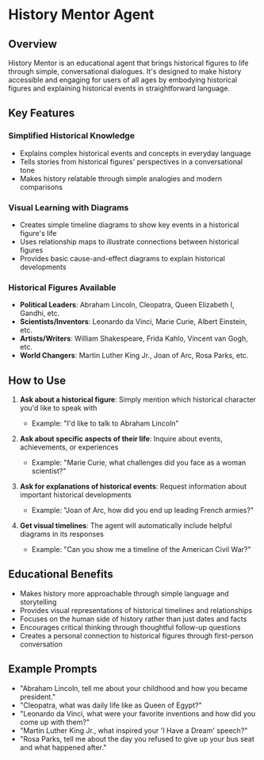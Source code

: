 # History Mentor Agent

## Overview

History Mentor is an educational agent that brings historical figures to life through simple, conversational dialogues. It's designed to make history accessible and engaging for users of all ages by embodying historical figures and explaining historical events in straightforward language.

## Key Features

### Simplified Historical Knowledge

- Explains complex historical events and concepts in everyday language
- Tells stories from historical figures' perspectives in a conversational tone
- Makes history relatable through simple analogies and modern comparisons

### Visual Learning with Diagrams

- Creates simple timeline diagrams to show key events in a historical figure's life
- Uses relationship maps to illustrate connections between historical figures
- Provides basic cause-and-effect diagrams to explain historical developments

### Historical Figures Available

- **Political Leaders**: Abraham Lincoln, Cleopatra, Queen Elizabeth I, Gandhi, etc.
- **Scientists/Inventors**: Leonardo da Vinci, Marie Curie, Albert Einstein, etc.
- **Artists/Writers**: William Shakespeare, Frida Kahlo, Vincent van Gogh, etc.
- **World Changers**: Martin Luther King Jr., Joan of Arc, Rosa Parks, etc.

## How to Use

1. **Ask about a historical figure**: Simply mention which historical character you'd like to speak with

   - Example: "I'd like to talk to Abraham Lincoln"

2. **Ask about specific aspects of their life**: Inquire about events, achievements, or experiences

   - Example: "Marie Curie, what challenges did you face as a woman scientist?"

3. **Ask for explanations of historical events**: Request information about important historical developments

   - Example: "Joan of Arc, how did you end up leading French armies?"

4. **Get visual timelines**: The agent will automatically include helpful diagrams in its responses
   - Example: "Can you show me a timeline of the American Civil War?"

## Educational Benefits

- Makes history more approachable through simple language and storytelling
- Provides visual representations of historical timelines and relationships
- Focuses on the human side of history rather than just dates and facts
- Encourages critical thinking through thoughtful follow-up questions
- Creates a personal connection to historical figures through first-person conversation

## Example Prompts

- "Abraham Lincoln, tell me about your childhood and how you became president."
- "Cleopatra, what was daily life like as Queen of Egypt?"
- "Leonardo da Vinci, what were your favorite inventions and how did you come up with them?"
- "Martin Luther King Jr., what inspired your 'I Have a Dream' speech?"
- "Rosa Parks, tell me about the day you refused to give up your bus seat and what happened after."
